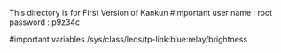 This directory is for First Version of Kankun
#important
user name : root
password  : p9z34c

#important variables
/sys/class/leds/tp-link:blue:relay/brightness